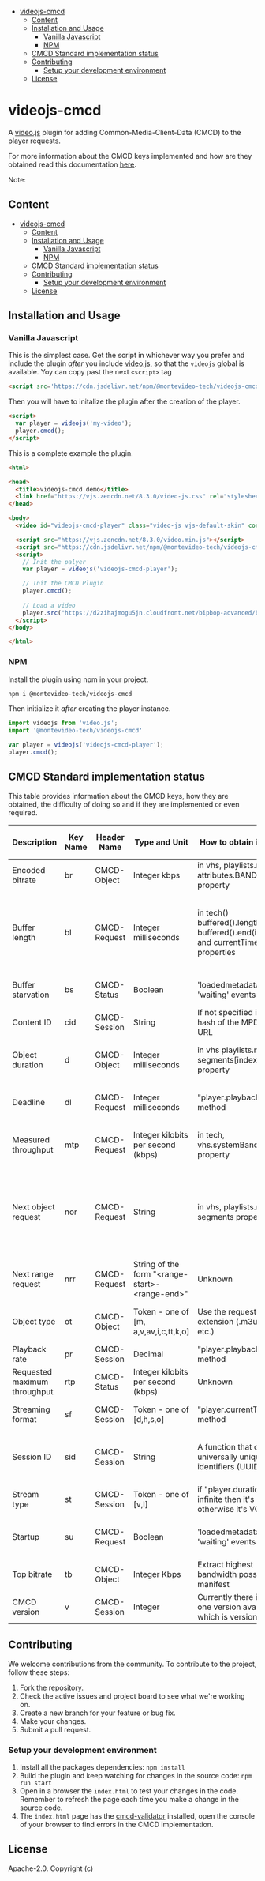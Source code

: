 <!-- START doctoc generated TOC please keep comment here to allow auto update -->
<!-- DON'T EDIT THIS SECTION, INSTEAD RE-RUN doctoc TO UPDATE -->


- [videojs-cmcd](#videojs-cmcd)
  - [Content](#content)
  - [Installation and Usage](#installation-and-usage)
    - [Vanilla Javascript](#vanilla-javascript)
    - [NPM](#npm)
  - [CMCD Standard implementation status](#cmcd-standard-implementation-status)
  - [Contributing](#contributing)
    - [Setup your development environment](#setup-your-development-environment)
  - [License](#license)

<!-- END doctoc generated TOC please keep comment here to allow auto update -->

# videojs-cmcd

A [video.js][videojs] plugin for adding Common-Media-Client-Data (CMCD) to the player requests.

For more information about the CMCD keys implemented and how are they obtained read this documentation [here][wiki].

Note: 

## Content
- [videojs-cmcd](#videojs-cmcd)
  - [Content](#content)
  - [Installation and Usage](#installation-and-usage)
    - [Vanilla Javascript](#vanilla-javascript)
    - [NPM](#npm)
  - [CMCD Standard implementation status](#cmcd-standard-implementation-status)
  - [Contributing](#contributing)
    - [Setup your development environment](#setup-your-development-environment)
  - [License](#license)


## Installation and Usage
### Vanilla Javascript

This is the simplest case. Get the script in whichever way you prefer and include the plugin _after_ you include [video.js][videojs], so that the `videojs` global is available. Yoy can copy past the next `<script>` tag

```html
<script src='https://cdn.jsdelivr.net/npm/@montevideo-tech/videojs-cmcd@latest/dist/videojs-cmcd.min.js'></script>
```

Then you will have to initalize the plugin after the creation of the player.

```html
<script>
  var player = videojs('my-video');
  player.cmcd();
</script>
```

This is a complete example the plugin.

```html
<html>

<head>
  <title>videojs-cmcd demo</title>
  <link href="https://vjs.zencdn.net/8.3.0/video-js.css" rel="stylesheet">
</head>

<body>
  <video id="videojs-cmcd-player" class="video-js vjs-default-skin" controls></video>

  <script src="https://vjs.zencdn.net/8.3.0/video.min.js"></script>
  <script src="https://cdn.jsdelivr.net/npm/@montevideo-tech/videojs-cmcd@latest/dist/videojs-cmcd.min.js"></script>
  <script>
    // Init the palyer
    var player = videojs('videojs-cmcd-player');

    // Init the CMCD Plugin
    player.cmcd();
    
    // Load a video
    player.src("https://d2zihajmogu5jn.cloudfront.net/bipbop-advanced/bipbop_16x9_variant.m3u8");
  </script>
</body>

</html>
```

### NPM
Install the plugin using npm in your project.
```bash
npm i @montevideo-tech/videojs-cmcd
```

Then initialize it _after_ creating the player instance.

```js
import videojs from 'video.js';
import '@montevideo-tech/videojs-cmcd'

var player = videojs('videojs-cmcd-player');
player.cmcd();
```

## CMCD Standard implementation status

This table provides information about the CMCD keys, how they are obtained, the difficulty of doing so and if they are implemented or even required.

|Description|Key Name|Header Name|Type and Unit|How to obtain it's value|Comments and calculation|Easy / Diff|Implemented
|--|--|--|--|--|--|--|--|
|Encoded bitrate|br|CMCD-Object|Integer kbps | in vhs, playlists.media, attributes.BANDWIDTH property | Change the unit of BANDWIDTH from bps to kbps (/1000) | Diff | Yes
|Buffer length|bl|CMCD-Request|Integer milliseconds | in tech() buffered().length, buffered().end(index) and currentTime() properties | Use the last saved segment index as a parameter that receives the end() method, and with the result, subtract it from the current time position of the player | Diff | Yes
|Buffer starvation|bs|CMCD-Status|Boolean |'loadedmetadata' and 'waiting' events | Not taken into account when not initialized | Diff | Yes
|Content ID|cid|CMCD-Session|String | If not specified it will be a hash of the MPD/M3U8 URL| This idea is implemented on dash.js plugin |Diff| Yes
|Object duration|d|CMCD-Object|Integer milliseconds | in vhs playlists.media, segments[index].duration property|Use the segment index. * 1000 to convert to milliseconds | Diff | Yes
|Deadline|dl|CMCD-Request|Integer milliseconds| "player.playbackRate()" method | (bufferLength / playbackRate) * 1000, bufferLength as obtained in bl key | Diff | Yes
|Measured throughput|mtp|CMCD-Request|Integer kilobits per second (kbps)| in tech, vhs.systemBandwidth property | change the unit of systemBandwidth from bps to kbps (/1000) | Easy | Yes
|Next object request|nor|CMCD-Request|String | in vhs, playlists.media, segments property | For VOD: Use the property to find the segment that is being requested and keep the next one. The relative path is in segments[i].uri Note: does not work in Live streams | Diff | Yes (no Live Streams)
|Next range request|nrr|CMCD-Request|String of the form "\<range-start>-<range-end\>"|Unknown |It will not be implemented| Diff | No 
|Object type|ot|CMCD-Object|Token - one of [m, a,v,av,i,c,tt,k,o]| Use the request uri file extension (.m3u8, .ts, etc.) | This implementation is temporary for the first Version of the PlugIn | Diff | Yes
|Playback rate|pr|CMCD-Session|Decimal| "player.playbackRate()" method | |Easy| Yes
|Requested maximum throughput|rtp|CMCD-Status|Integer kilobits per second (kbps) | Unknown | It will not be implemented for the first release | Diff | No 
|Streaming format|sf|CMCD-Session|Token - one of [d,h,s,o]| "player.currentType()" method | VideoJS does not support smooth streaming | Easy | Yes
|Session ID|sid|CMCD-Session|String| A function that create an universally unique identifiers (UUID)| We use crypto.randomUUID(), have to check what other implementations do | Easy | Yes
|Stream type|st|CMCD-Session|Token - one of [v,l]| if "player.duration()" is infinite then it's live, otherwise it's VOD  |  | Easy | Yes
|Startup|su|CMCD-Request|Boolean| 'loadedmetadata' and 'waiting' events | Debt: find a method to identify "recovery after a buffer-empty event" | Diff | Yes  
|Top bitrate|tb|CMCD-Object|Integer Kbps| Extract highest bandwidth possible in the manifest | Have to investigate what other implementations do | Diff | Yes
|CMCD version|v|CMCD-Session|Integer |Currently there is only one version available which is version 1 | Ommited according to CTA-5004 specs | Easy | Yes :)


## Contributing

We welcome contributions from the community. To contribute to the project, follow these steps:

1. Fork the repository.
2. Check the active issues and project board to see what we're working on.
3. Create a new branch for your feature or bug fix.
4. Make your changes.
5. Submit a pull request.

### Setup your development environment

1. Install all the packages dependencies: `npm install`
2. Build the plugin and keep watching for changes in the source code: `npm run start`
3. Open in a browser the `index.html` to test your changes in the code. Remember to refresh the page each time you make a change in the source code.
4. The `index.html` page has the [cmcd-validator](https://github.com/montevideo-tech/cmcd-validator/) installed, open the console of your browser to find errors in the CMCD implementation.


## License

Apache-2.0. Copyright (c)

[videojs]: http://videojs.com/
[wiki]: https://github.com/montevideo-tech/videojs-cmcd/wiki/CMCD-key-values-information
